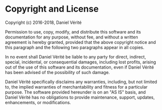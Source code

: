 # Copyright and License

Copyright (c) 2016-2018, Daniel Vérité

Permission to use, copy, modify, and distribute this software and its documentation for any purpose, without fee, and without a written agreement is hereby granted, provided that the above copyright notice and this paragraph and the following two paragraphs appear in all copies.

In no event shall Daniel Vérité be liable to any party for direct, indirect, special, incidental, or consequential damages, including lost profits, arising out of the use of this software and its documentation, even if Daniel Vérité has been advised of the possibility of such damage.

Daniel Vérité specifically disclaims any warranties, including, but not limited to, the implied warranties of merchantability and fitness for a particular purpose. The software provided hereunder is on an "AS IS" basis, and Daniel Vérité has no obligations to provide maintenance, support, updates, enhancements, or modifications.
